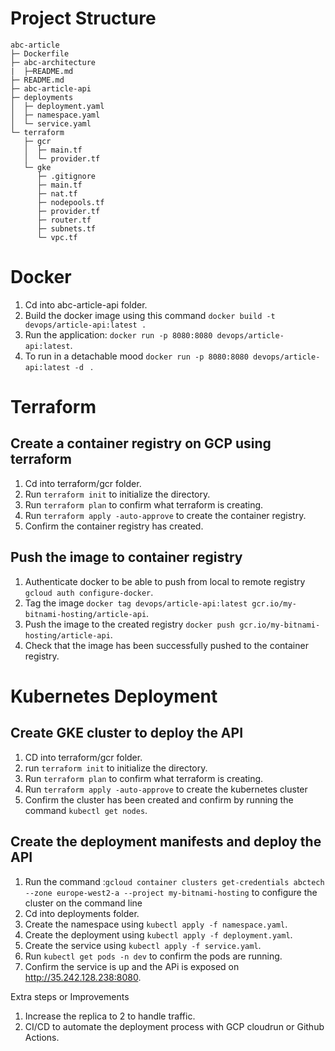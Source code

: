 # Project Structure
```
abc-article
├─ Dockerfile
├─ abc-architecture
|  ├─README.md
├─ README.md
├─ abc-article-api
├─ deployments
│  ├─ deployment.yaml
│  ├─ namespace.yaml
│  └─ service.yaml
└─ terraform
   ├─ gcr
   │  ├─ main.tf
   │  └─ provider.tf
   └─ gke
      ├─ .gitignore
      ├─ main.tf
      ├─ nat.tf
      ├─ nodepools.tf
      ├─ provider.tf
      ├─ router.tf
      ├─ subnets.tf
      └─ vpc.tf
```
# Docker

1. Cd into abc-article-api folder. 
2. Build the docker image using this command `docker build -t devops/article-api:latest .`
3. Run the application: `docker run -p 8080:8080 devops/article-api:latest`.
4. To run in a detachable mood `docker run -p 8080:8080 devops/article-api:latest -d ` .

# Terraform 

## Create a container registry on GCP using terraform

1. Cd into terraform/gcr folder.
2. Run `terraform init` to  initialize the directory.
3. Run `terraform plan` to confirm what terraform is creating.
4. Run `terraform apply -auto-approve` to create the container registry.
5. Confirm the container registry has created.


## Push the image to container registry

1. Authenticate docker to be able to push from local to remote registry `gcloud auth configure-docker`.
2. Tag the image `docker tag devops/article-api:latest gcr.io/my-bitnami-hosting/article-api`.
3. Push the image to the created registry `docker push gcr.io/my-bitnami-hosting/article-api`.
4. Check that the image has been successfully pushed to the container registry.

# Kubernetes Deployment
## Create GKE cluster to deploy the API

1. CD into terraform/gcr folder.
2. run `terraform init` to  initialize the directory.
3. Run `terraform plan` to confirm what terraform is creating.
4. Run `terraform apply -auto-approve` to create the kubernetes cluster
5. Confirm the cluster has been created and confirm by running the command `kubectl get nodes`.

## Create the deployment manifests and deploy the API
1. Run the command :`gcloud container clusters get-credentials abctech --zone europe-west2-a --project my-bitnami-hosting` to configure the cluster on the command line
2. Cd into deployments folder.
3. Create the namespace using `kubectl apply -f namespace.yaml`.
4. Create the deployment using ```kubectl apply -f deployment.yaml```.
5. Create the service using `kubectl apply -f service.yaml`.
6. Run `kubectl get pods -n dev` to confirm the pods are running.
7. Confirm the service is up and the APi is exposed on http://35.242.128.238:8080.

Extra steps or Improvements
1. Increase the replica to 2 to handle traffic.
2. CI/CD to automate the deployment process with GCP cloudrun or Github Actions.
